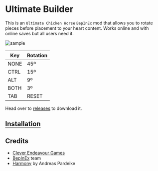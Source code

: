 # Ultimate Builder
This is an `Ultimate Chicken Horse` `BepInEx` mod that allows you to rotate pieces before placement to your heart content. Works online and with online saves but all users need it.

![sample](https://i.imgur.com/MoLDPuo.gif)

| Key  | Rotation |
| ---  |      --- |
| NONE |      45º |
| CTRL |      15º |
| ALT  |       9º |
| BOTH |       3º |
| TAB  |    RESET |

Head over to [releases](https://github.com/notfood/UCH-UltimateBuilder/releases) to download it.

## [Installation](https://github.com/notfood/UCH-UltimateBuilder/wiki/Installation)
## Credits
- [Clever Endeavour Games](https://www.cleverendeavourgames.com/)
- [BepInEx](https://github.com/BepInEx/BepInEx) team
- [Harmony](https://github.com/pardeike/Harmony) by Andreas Pardeike
